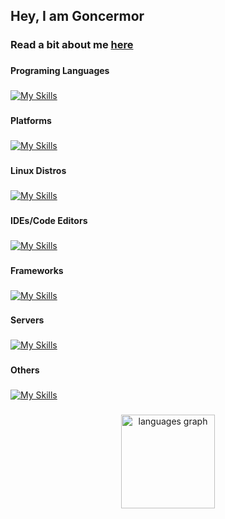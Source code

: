 <h2 align="left">Hey, I am Goncermor</h2>

###

<h3 align="left">Read a bit about me <a href="https://goncermor.com/">here</a></h3>

###

<h4 align="left">Programing Languages</h4>

###

[![My Skills](https://skillicons.dev/icons?i=js,html,css,c,cs,cpp,php,ts)](https://skillicons.dev)

###

<h4 align="left">Platforms</h4>

###
[![My Skills](https://skillicons.dev/icons?i=cloudflare,discord,github,figma,firebase,windows,linux)](https://skillicons.dev)

###

<h4 align="left">Linux Distros</h4>

###

[![My Skills](https://skillicons.dev/icons?i=debian,ubuntu,kali,arch,raspberrypi)](https://skillicons.dev)

###

<h4 align="left">IDEs/Code Editors</h4>

###

[![My Skills](https://skillicons.dev/icons?i=visualstudio,vscode,idea,androidstudio)](https://skillicons.dev)

###

<h4 align="left">Frameworks</h4>

###

[![My Skills](https://skillicons.dev/icons?i=dotnet)](https://skillicons.dev)

###

<h4 align="left">Servers</h4>

###

[![My Skills](https://skillicons.dev/icons?i=nginx,mongodb)](https://skillicons.dev)

###

<h4 align="left">Others</h4>

###

[![My Skills](https://skillicons.dev/icons?i=arduino,bots,git,nodejs)](https://skillicons.dev)

###


<div align="center">
  <img src="https://github-readme-stats.vercel.app/api/top-langs?locale=en&hide_title=false&layout=compact&card_width=320&langs_count=5&theme=dark&hide_border=true&username=Goncermor" height="150" alt="languages graph"  />
</div>

###

<br clear="both">

###
